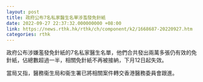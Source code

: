 ```yaml
---
layout: post
title: 政府公布7名私家醫生名單涉濫發免針紙
date: 2022-09-27 22:37:32.000000000 +08:00
link: https://news.rthk.hk/rthk/ch/component/k2/1668687-20220927.htm
categories: rthk
---
```


政府公布涉嫌濫發免針紙的7名私家醫生名單，他們合共發出兩萬多張仍有效的免針紙，佔總數超過一半，相關免針紙不再被接納，下月12日起失效。

當局又指，醫務衞生局和衞生署已將相關案件轉交香港醫務委員會跟進。
